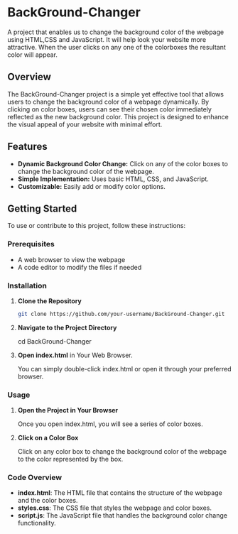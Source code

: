 # BackGround-Changer
A project that enables us to change the background color of the webpage using HTML,CSS and JavaScript. It will help look your website more attractive. When the user clicks on any one of the colorboxes the resultant color will appear.

## Overview

The BackGround-Changer project is a simple yet effective tool that allows users to change the background color of a webpage dynamically. By clicking on color boxes, users can see their chosen color immediately reflected as the new background color. This project is designed to enhance the visual appeal of your website with minimal effort.

## Features

- **Dynamic Background Color Change:** Click on any of the color boxes to change the background color of the webpage.
- **Simple Implementation:** Uses basic HTML, CSS, and JavaScript.
- **Customizable:** Easily add or modify color options.

## Getting Started

To use or contribute to this project, follow these instructions:

### Prerequisites

- A web browser to view the webpage
- A code editor to modify the files if needed

### Installation

1. **Clone the Repository**

   ```bash
   git clone https://github.com/your-username/BackGround-Changer.git
   
2. **Navigate to the Project Directory**
   
   cd BackGround-Changer
   
3. **Open index.html** in Your Web Browser.

   You can simply double-click index.html or open it through your preferred browser.

### Usage
1. **Open the Project in Your Browser**

    Once you open index.html, you will see a series of color boxes.

2. **Click on a Color Box**

    Click on any color box to change the background color of the webpage to the color represented by the box.

### Code Overview
- **index.html**: The HTML file that contains the structure of the webpage and the color boxes.
- **styles.css**: The CSS file that styles the webpage and color boxes.
- **script.js**: The JavaScript file that handles the background color change functionality.
